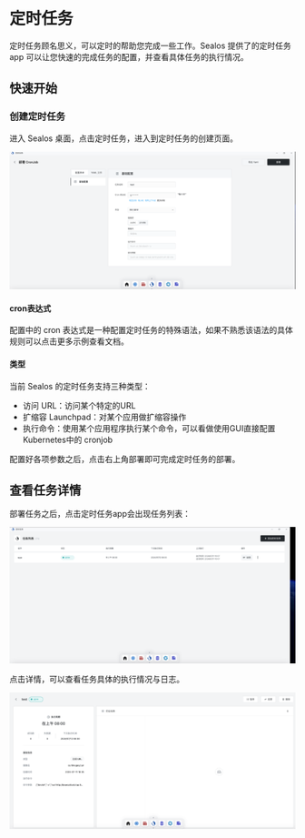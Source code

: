 # 定时任务

定时任务顾名思义，可以定时的帮助您完成一些工作。Sealos 提供了的定时任务 app 可以让您快速的完成任务的配置，并查看具体任务的执行情况。

## 快速开始

### 创建定时任务

进入 Sealos 桌面，点击定时任务，进入到定时任务的创建页面。

![](./images/cronjob-1.png)

#### cron表达式

配置中的 cron 表达式是一种配置定时任务的特殊语法，如果不熟悉该语法的具体规则可以点击更多示例查看文档。

#### 类型

当前 Sealos 的定时任务支持三种类型：

- 访问 URL：访问某个特定的URL
- 扩缩容 Launchpad：对某个应用做扩缩容操作
- 执行命令：使用某个应用程序执行某个命令，可以看做使用GUI直接配置 Kubernetes中的 cronjob

配置好各项参数之后，点击右上角部署即可完成定时任务的部署。

## 查看任务详情

部署任务之后，点击定时任务app会出现任务列表：

![](./images/cronjob-2.png)

点击详情，可以查看任务具体的执行情况与日志。

![](./images/cronjob-3.png)